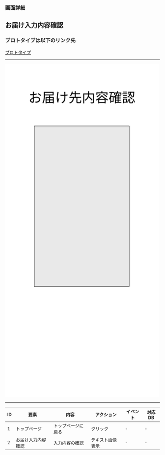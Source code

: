 ### 画面詳細
## お届け入力内容確認
### プロトタイプは以下のリンク先
[プロトタイプ](https://www.figma.com/file/1qrEKi7iktAY3U27hFIezf/Untitled?node-id=0%3A1)
*****
<img src="../img/お届け入力内容確認.png" width="500">

*****

| ID | 要素 | 内容 | アクション | イベント | 対応DB |
|----|------|------|-----------|----------|--------|
|1   |トップページ|トップページに戻る|クリック|- |-  |
|2   |お届け入力内容確認|入力内容の確認|テキスト画像表示|- |- |
